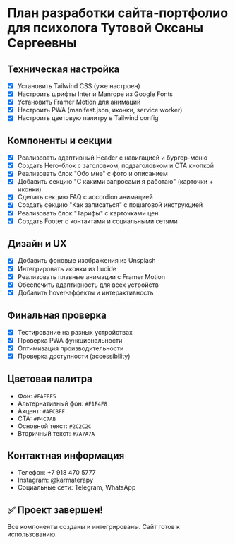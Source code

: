 # План разработки сайта-портфолио для психолога Тутовой Оксаны Сергеевны

## Техническая настройка
- [x] Установить Tailwind CSS (уже настроен)
- [x] Настроить шрифты Inter и Manrope из Google Fonts
- [x] Установить Framer Motion для анимаций
- [x] Настроить PWA (manifest.json, иконки, service worker)
- [x] Настроить цветовую палитру в Tailwind config

## Компоненты и секции
- [x] Реализовать адаптивный Header с навигацией и бургер-меню
- [x] Создать Hero-блок с заголовком, подзаголовком и CTA кнопкой
- [x] Реализовать блок "Обо мне" с фото и описанием
- [x] Добавить секцию "С какими запросами я работаю" (карточки + иконки)
- [x] Сделать секцию FAQ с accordion анимацией
- [x] Создать секцию "Как записаться" с пошаговой инструкцией
- [x] Реализовать блок "Тарифы" с карточками цен
- [x] Создать Footer с контактами и социальными сетями

## Дизайн и UX
- [x] Добавить фоновые изображения из Unsplash
- [x] Интегрировать иконки из Lucide
- [x] Реализовать плавные анимации с Framer Motion
- [x] Обеспечить адаптивность для всех устройств
- [x] Добавить hover-эффекты и интерактивность

## Финальная проверка
- [x] Тестирование на разных устройствах
- [x] Проверка PWA функциональности
- [x] Оптимизация производительности
- [x] Проверка доступности (accessibility)

## Цветовая палитра
- Фон: `#FAF8F5`
- Альтернативный фон: `#F1F4F8`
- Акцент: `#AFCBFF`
- CTA: `#F4C7AB`
- Основной текст: `#2C2C2C`
- Вторичный текст: `#7A7A7A`

## Контактная информация
- Телефон: +7 918 470 5777
- Instagram: @karmaterapy
- Социальные сети: Telegram, WhatsApp

## ✅ Проект завершен!
Все компоненты созданы и интегрированы. Сайт готов к использованию.